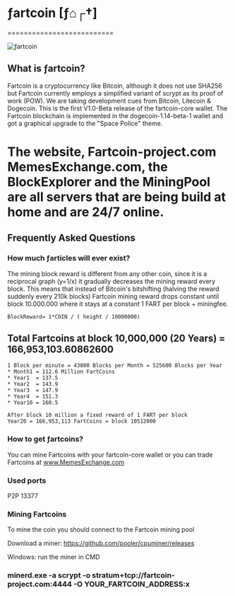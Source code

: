 # ƒartcoin [ƒ⌂┌†] 
==========================
                                                                     
    
![ƒartcoin](https://avatars3.githubusercontent.com/u/35861169?s=400&u=a744bdd313b4b982995a35cd38c7700ac06f7c86&v=4)


## What is ƒartcoin? 
Fartcoin is a cryptocurrency like Bitcoin, although it does not use SHA256 but Fartcoin currently employs a simplified variant of scrypt as its proof of work (POW). We are taking development cues from Bitcoin, Litecoin & Dogecoin.
This is the first V1.0-Beta release of the fartcoin-core wallet. The Fartcoin blockchain is implemented in the dogecoin-1.14-beta-1 wallet and got a graphical upgrade to the "Space Police" theme.

# The website, Fartcoin-project.com  MemesExchange.com, the BlockExplorer and the MiningPool are all servers that are being build at home and are 24/7 online.

## Frequently Asked Questions

### How much ƒarticles will ever exist? 

The mining block reward is different from any other coin, since it is a reciprocal graph (y=1/x) it gradually decreases the mining reward every block. This means that instead of Bitcoin's bitshifting (halving the reward suddenly every 210k blocks) Fartcoin mining reward drops constant until block 10.000.000 where it stays at a constant 1 FART per block + miningfee.
```
BlockReward= 1*COIN / ( height / 10000000)
```

## Total Fartcoins at block 10,000,000 (20 Years) = 166,953,103.60862600
```
1 Block per minute = 43800 Blocks per Month = 525600 Blocks per Year 
* Month1 = 112.6 Million FartCoins 
* Year1  = 137.5 
* Year2  = 143.9
* Year3  = 147.9 
* Year4  = 151.3
* Year10 = 160.5

After block 10 million a fixed reward of 1 FART per block 
Year20 = 166,953,113 FartCoins = block 10512000 
```

### How to get ƒartcoins?
You can mine Fartcoins with your fartcoin-core wallet 
or you can trade Fartcoins at www.MemesExchange.com 

### Used ports
P2P 13377

### Mining Fartcoins

To mine the coin you should connect to the Fartcoin mining pool

Download a miner: https://github.com/pooler/cpuminer/releases

Windows: run the miner in CMD

### minerd.exe -a scrypt -o stratum+tcp://fartcoin-project.com:4444  -O YOUR_FARTCOIN_ADDRESS:x

